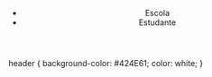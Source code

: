 


</body>
</html><link rel="stylesheet" href="style.css">
<!DOCTYPE html>
<html lang="en">
<head>
    <meta charset="UTF-8">
    <meta http-equiv="X-UA-Compatible" content="IE=edge">
    <meta name="viewport" content="width=device-width, initial-scale=1.0">
    <title>Document</title>
    <link rel="stylesheet" href="style.css">
</head>
<body>
   <header>
        <img src="" alt="">
        <ul>
            <li>Escola</li>
            <li>Estudante</li>
        </ul>
    </header>

</body>
</html>header {
    background-color: #424E61;
    color: white;
}
